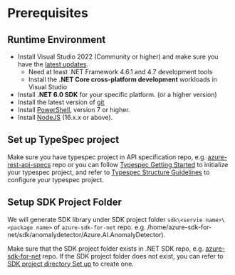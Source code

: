 # Prerequisites

## Runtime Environment

- Install Visual Studio 2022 (Community or higher) and make sure you have the [latest updates](https://www.visualstudio.com/).
  - Need at least .NET Framework 4.6.1 and 4.7 development tools
  - Install the **.NET Core cross-platform development** workloads in Visual Studio
- Install **.NET 6.0 SDK** for your specific platform. (or a higher version)
- Install the latest version of [git](https://git-scm.com/downloads)
- Install [PowerShell](https://docs.microsoft.com/powershell/scripting/install/installing-powershell), version 7 or higher.
- Install [NodeJS](https://nodejs.org/) (16.x.x or above).

## Set up TypeSpec project

Make sure you have typespec project in API specification repo, e.g. [azure-rest-api-specs](https://github.com/Azure/azure-rest-api-specs) repo or you can follow [Typespec Getting Started](https://github.com/microsoft/typespec/#using-node--npm) to initialize your typespec project, and refer to [Typespec Structure Guidelines](https://github.com/Azure/azure-rest-api-specs/blob/main/documentation/cadl-structure-guidelines.md) to configure your typespec project.

## Setup SDK Project Folder

We will generate SDK library under SDK project folder `sdk\<servie name>\<package name>` of `azure-sdk-for-net` repo. e.g. /home/azure-sdk-for-net/sdk/anomalydetector/Azure.AI.AnomalyDetector).

Make sure that the SDK project folder exists in .NET SDK repo, e.g. [azure-sdk-for-net](https://github.com/Azure/azure-sdk-for-net) repo. If the SDK project folder does not exist, you can refer to [SDK project directory Set up](https://github.com/Azure/azure-sdk-for-net/blob/main/doc/DataPlaneCodeGeneration/AzureSDKPackage_Setup.md) to create one.
